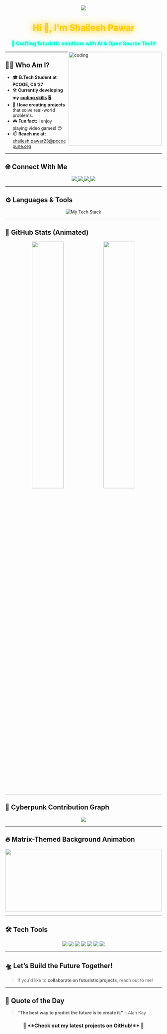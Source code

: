 <!-- 🚀 3D Animated Header -->
<h1 align="center">
    <img src="https://readme-typing-svg.herokuapp.com?font=Orbitron&size=30&duration=4000&color=33FF33&center=true&vCenter=true&width=550&height=50&lines=Hi+%F0%9F%91%8B%2C+I'm+Shailesh+Pawar!;Computer+Science+Enthusiast;Open-Source+Contributor;Lifelong+Learner+%F0%9F%94%AE">
  </h1>

<!-- 🟢 Glowing Cyberpunk Name -->
<h1 align="center">
  <span style="color: #ffcc00; text-shadow: 0 0 15px #ffcc00, 0 0 30px #ffcc00;">Hi 👋, I'm Shailesh Pawar</span>
</h1>

<!-- ⚡ AI-Enhanced Subtitle -->
<h3 align="center">
  <span style="color: #00ffcc; text-shadow: 0 0 10px #00ffcc;">🚀 Crafting futuristic solutions with AI & Open Source Tech!</span>
</h3>

<!-- 🎥 Animated Digital Coding GIF -->
<img align="right" alt="coding" width="300" src="https://th.bing.com/th/id/R.09b2f1ad61f656a4981716f70c159998?rik=lVAOS43%2fVXRVJw&riu=http%3a%2f%2f33.media.tumblr.com%2f09b2f1ad61f656a4981716f70c159998%2ftumblr_n9oskaDd3H1shpedgo1_400.gif&ehk=LEdRU0XYodBjy%2buIyL4Tunsztjim3fwRqFIeKsPzHfI%3d&risl=&pid=ImgRaw&r=0">

---

## 👨‍💻 **Who Am I?**
- 🎓 **B.Tech Student at PCOOE, CS'27**
- 🛠️ **Currently developing my** [**coding skills**](https://www.codecademy.com/) 🖥️.
- 🌟 **I love creating projects** that solve real-world problems.
- 🎮 **Fun fact:** I enjoy playing video games! 😊
- 📫 **Reach me at:** [shailesh.pawar23@pccoepune.org](mailto:shailesh.pawar23@pccoepune.org)
---

## 🌐 **Connect With Me**
<p align="center">
  <a href="https://fb.com/shailesh.pawar" target="_blank">
    <img src="https://img.shields.io/badge/Facebook-%231877F2.svg?style=for-the-badge&logo=facebook&logoColor=white">
  </a>
  <a href="https://instagram.com/shailesh_pawar64" target="_blank">
    <img src="https://img.shields.io/badge/Instagram-%23E4405F.svg?style=for-the-badge&logo=instagram&logoColor=white">
  </a>
  <a href="https://www.linkedin.com/in/shailesh-pawar-379824302" target="_blank">
    <img src="https://img.shields.io/badge/LinkedIn-%230077B5.svg?style=for-the-badge&logo=linkedin&logoColor=white">
  </a>
  <a href="https://github.com/Shailesh6068" target="_blank">
    <img src="https://img.shields.io/badge/GitHub-%23121011.svg?style=for-the-badge&logo=github&logoColor=white">
  </a>
</p>

---

## ⚙️ **Languages & Tools**
<p align="center">
  <img src="https://skillicons.dev/icons?i=c,cpp,python,kotlin,html,css,js,vscode,linux,git,github" alt="My Tech Stack">
</p>

---

## 🚀 **GitHub Stats (Animated)**
<p align="center">
  <img src="https://github-readme-stats.vercel.app/api?username=Shailesh6068&show_icons=true&theme=tokyonight&bg_color=0,000000,212121&title_color=00ffcc&text_color=ffffff&icon_color=ffcc00" width="45%">
  <img src="https://github-readme-streak-stats.herokuapp.com/?user=Shailesh6068&theme=tokyonight&background=000000&stroke=00ffcc&ring=ffcc00&fire=ffcc00" width="45%">
</p>

---

## 🌌 **Cyberpunk Contribution Graph**
<p align="center">
  <img src="https://github-readme-activity-graph.vercel.app/graph?username=Shailesh6068&theme=react-dark&hide_border=true&area=true&bg_color=000000&title_color=ffcc00&point=ffcc00&line=00ffcc">
</p>

---

## 🔥 **Matrix-Themed Background Animation**
<!-- Animated digital rain like "The Matrix" -->
<img src="https://media.giphy.com/media/3o6Zt481isNVuQI1l6/giphy.gif" width="100%" height="200px">

---

## 🛠️ **Tech Tools**
<p align="center">
  <img src="https://img.shields.io/badge/Code-C++-blue?style=for-the-badge">
  <img src="https://img.shields.io/badge/Code-Python-blue?style=for-the-badge">
  <img src="https://img.shields.io/badge/Code-Kotlin-blue?style=for-the-badge">
  <img src="https://img.shields.io/badge/OS-Windows-0078D4?style=for-the-badge">
  <img src="https://img.shields.io/badge/OS-Linux-FCC624?style=for-the-badge">
  <img src="https://img.shields.io/badge/Editor-VisualStudioCode-007ACC?style=for-the-badge">
  <img src="https://img.shields.io/badge/Editor-PyCharm-000000?style=for-the-badge">
</p>

---

## 🛸 **Let’s Build the Future Together!**
> If you'd like to **collaborate on futuristic projects**, reach out to me!  

---

## 💬 **Quote of the Day**
> **"The best way to predict the future is to create it."** – Alan Kay  

<h3 align="center">🚀 **Check out my latest projects on GitHub!** 🌟</h3>
